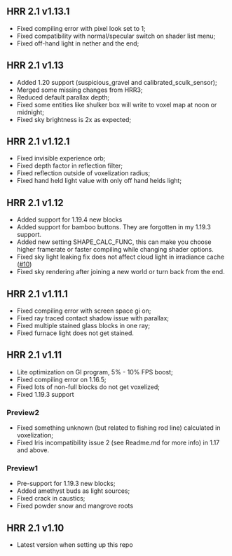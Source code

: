 ## HRR 2.1 v1.13.1

* Fixed compiling error with pixel look set to 1;
* Fixed compatibility with normal/specular switch on shader list menu;
* Fixed off-hand light in nether and the end;

## HRR 2.1 v1.13

* Added 1.20 support (suspicious_gravel and calibrated_sculk_sensor);
* Merged some missing changes from HRR3;
* Reduced default parallax depth;
* Fixed some entities like shulker box will write to voxel map at noon or midnight;
* Fixed sky brightness is 2x as expected;

## HRR 2.1 v1.12.1

* Fixed invisible experience orb;
* Fixed depth factor in reflection filter;
* Fixed reflection outside of voxelization radius;
* Fixed hand held light value with only off hand helds light;

## HRR 2.1 v1.12

* Added support for 1.19.4 new blocks
* Added support for bamboo buttons. They are forgotten in my 1.19.3 support.
* Added new setting SHAPE_CALC_FUNC, this can make you choose higher framerate or faster compiling while changing shader options.
* Fixed sky light leaking fix does not affect cloud light in irradiance cache ([#10](https://github.com/GeForceLegend/SEUS_PTGI_GFME/issues/10))
* Fixed sky rendering after joining a new world or turn back from the end.

## HRR 2.1 v1.11.1

* Fixed compiling error with screen space gi on;
* Fixed ray traced contact shadow issue with parallax;
* Fixed multiple stained glass blocks in one ray;
* Fixed furnace light does not get stained.

## HRR 2.1 v1.11

* Lite optimization on GI program, 5% - 10% FPS boost;
* Fixed compiling error on 1.16.5;
* Fixed lots of non-full blocks do not get voxelized;
* Fixed 1.19.3 support

### Preview2

* Fixed something unknown (but related to fishing rod line) calculated in voxelization;
* Fixed Iris incompatibility issue 2 (see Readme.md for more info) in 1.17 and above.

### Preview1

* Pre-support for 1.19.3 new blocks;
* Added amethyst buds as light sources;
* Fixed crack in caustics;
* Fixed powder snow and mangrove roots

## HRR 2.1 v1.10

* Latest version when setting up this repo
